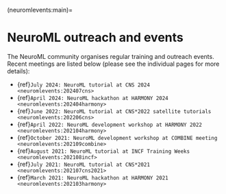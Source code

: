 (neuromlevents:main)=
# NeuroML outreach and events

The NeuroML community organises regular training and outreach events.
Recent meetings are listed below (please see the individual pages for more details):

- {ref}`July 2024: NeuroML tutorial at CNS 2024 <neuromlevents:202407cns>`
- {ref}`April 2024: NeuroML hackathon at HARMONY 2024 <neuromlevents:202404harmony>`
- {ref}`June 2022: NeuroML tutorial at CNS*2022 satellite tutorials <neuromlevents:202206cns>`
- {ref}`April 2022: NeuroML development workshop at HARMONY 2022 <neuromlevents:202104harmony>`
- {ref}`October 2021: NeuroML development workshop at COMBINE meeting <neuromlevents:202109combine>`
- {ref}`August 2021: NeuroML tutorial at INCF Training Weeks <neuromlevents:202108incf>`
- {ref}`July 2021: NeuroML tutorial at CNS*2021 <neuromlevents:202107cns2021>`
- {ref}`March 2021: NeuroML hackathon at HARMONY 2021 <neuromlevents:202103harmony>`
